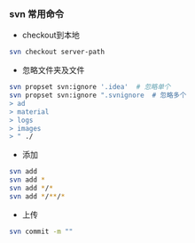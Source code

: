 ### svn 常用命令

- checkout到本地
```bash
svn checkout server-path
```

- 忽略文件夹及文件
```bash
svn propset svn:ignore '.idea'  # 忽略单个
svn propset svn:ignore ".svnignore  # 忽略多个
> ad
> material
> logs
> images
> " ./
```

- 添加
```bash
svn add
svn add *
svn add */*
svn add */**/* 
```

- 上传
```bash
svn commit -m ""
```